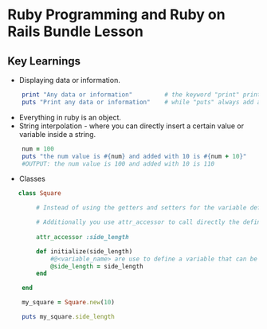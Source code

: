 # Ruby Programming and Ruby on Rails Bundle Lesson


## Key Learnings
- Displaying data or information.
```ruby
    print "Any data or information"         # the keyword "print" prints the string without adding newline in the end
    puts "Print any data or information"    # while "puts" always add a newline in the end
```
- Everything in ruby is an object.
- String interpolation - where you can directly insert a certain value or variable inside a string.
```ruby
    num = 100
    puts "the num value is #{num} and added with 10 is #{num + 10}" 
    #OUTPUT: the num value is 100 and added with 10 is 110
```
- Classes
```ruby
   class Square

        # Instead of using the getters and setters for the variable defined within the class you can use "class attr" use colon then variable name. ex: :side_length. 

        # Additionally you use attr_accessor to call directly the defined variable inside a class and update its value
        
        attr_accessor :side_length

        def initialize(side_length)
            #@<variable_name> are use to define a variable that can be use within the class.
            @side_length = side_length 
        end

    end

    my_square = Square.new(10)

    puts my_square.side_length
```